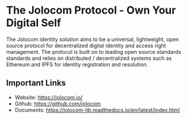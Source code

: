 # The Jolocom Protocol - Own Your Digital Self

The Jolocom identity solution aims to be a universal, lightweight, open source protocol for decentralized digital identity and access right management. The protocol is built on to leading open source standards standards and relies on distributed / decentralized systems such as Ethereum and IPFS for identity registration and resolution.

## Important Links
* Website: https://jolocom.io/
* Github: https://github.com/jolocom
* Documents: https://jolocom-lib.readthedocs.io/en/latest/index.html